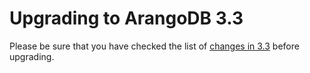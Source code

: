 Upgrading to ArangoDB 3.3
=========================

Please be sure that you have checked the list of [changes in 3.3](../../ReleaseNotes/UpgradingChanges34.md)
before upgrading.

